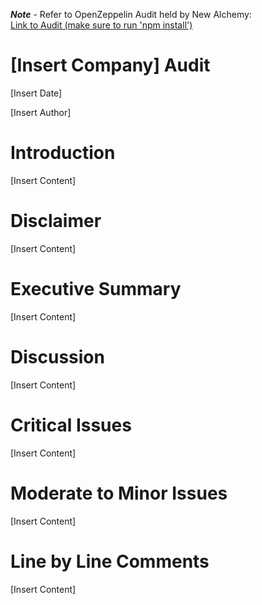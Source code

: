 ***Note*** - Refer to OpenZeppelin Audit held by New Alchemy:<br>
[Link to Audit (make sure to run 'npm install')](../node_modules/zeppelin-solidity/audit/ZeppelinAudit.md)

# [Insert Company] Audit

[Insert Date]

[Insert Author]

# Introduction

[Insert Content]

# Disclaimer

[Insert Content]

# Executive Summary

[Insert Content]

# Discussion

[Insert Content]

# Critical Issues

[Insert Content]

# Moderate to Minor Issues

[Insert Content]

# Line by Line Comments

[Insert Content]